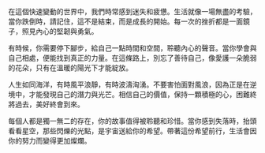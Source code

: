 在這個快速變動的世界中，我們時常感到迷失和疲憊。生活就像一場無盡的考驗，當你跌倒時，請記住，這不是結束，而是成長的開始。每一次的挫折都是一面鏡子，照見內心的堅韌與勇氣。

有時候，你需要停下腳步，給自己一點時間和空間，聆聽內心的聲音。當你學會與自己相處，便能找到真正的力量。在這條路上，別忘了善待自己，像愛護一朵脆弱的花朵，只有在溫暖的陽光下才能綻放。

人生如同海洋，有時風平浪靜，有時波濤洶湧。不要害怕面對風浪，因為正是在逆境中，才能發現自己的潛力與光芒。相信自己的價值，保持一顆積極的心，困難終將過去，美好終會到來。

每個人都是獨一無二的存在，你的故事值得被聆聽和珍惜。當你感到失落時，抬頭看看星空，那些閃爍的光點，是宇宙送給你的希望。帶著這份希望前行，生活會因你的努力而變得更加燦爛。